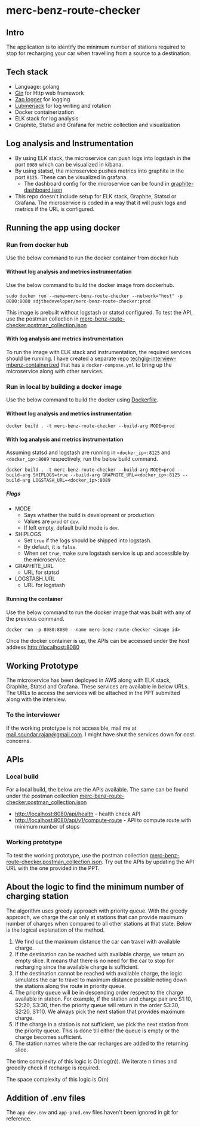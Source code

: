 # merc-benz-route-checker

## Intro

The application is to identify the minimum number of stations required to stop for recharging your car when travelling from a source to a destination.

## Tech stack

* Language: golang
* [Gin](https://github.com/gin-gonic/gin) for Http web framework
* [Zap logger](https://github.com/uber-go/zap) for logging
* [Lubmerjack](https://github.com/natefinch/lumberjack) for log writing and rotation
* Docker containerization
* ELK stack for log analysis
* Graphite, Statsd and Grafana for metric collection and visualization

## Log analysis and Instrumentation

* By using ELK stack, the microservice can push logs into logstash in the port `8089` which can be visualized in kibana.
* By using statsd, the microservice pushes metrics into graphite in the port `8125`. These can be visualized in grafana.
    * The dashboard config for the microservice can be found in [graphite-dashboard.json](./graphite-dashboard.json)
* This repo doesn't include setup for ELK stack, Graphite, Statsd or Grafana. The microservice is coded in a way that it will push logs and metrics if the URL is configured.

## Running the app using docker

### Run from docker hub

Use the below command to run the docker container from docker hub

#### Without log analysis and metrics instrumentation

Use the below command to build the docker image from dockerhub.

`sudo docker run --name=merc-benz-route-checker --network="host" -p 8080:8080 sdjthedeveloper/merc-benz-route-checker:prod`

This image is prebuilt without logstash or statsd configured. To test the API, use the postman collection in [merc-benz-route-checker.postman_collection.json](./postman-collection/merc-benz-route-checker.postman_collection.json)

#### With log analysis and metrics instrumentation

To run the image with ELK stack and instrumentation, the required services should be running. I have created a separate repo [techgig-interview-mbenz-containerized](https://github.com/SDJLee/techgig-interview-mbenz-containerized) that has a `docker-compose.yml` to bring up the microservice along with other services.

### Run in local by building a docker image

Use the below command to build the docker using [Dockerfile](./Dockerfile).

#### Without log analysis and metrics instrumentation

`docker build . -t merc-benz-route-checker --build-arg MODE=prod`

#### With log analysis and metrics instrumentation

Assuming statsd and logstash are running in `<docker_ip>:8125` and `<docker_ip>:8089` respectively, run the below build command.

`docker build . -t merc-benz-route-checker --build-arg MODE=prod --build-arg SHIPLOGS=true --build-arg GRAPHITE_URL=<docker_ip>:8125 --build-arg LOGSTASH_URL=<docker_ip>:8089`

##### Flags

* MODE
    * Says whether the build is development or production.
    * Values are `prod` or `dev`.
    * If left empty, default build mode is `dev`.
* SHIPLOGS
    * Set `true` if the logs should be shipped into logstash.
    * By default, it is `false`.
    * When set `true`, make sure logstash service is up and accessible by the microservice.
* GRAPHITE_URL
    * URL for statsd
* LOGSTASH_URL
    * URL for logstash

#### Running the container

Use the below command to run the docker image that was built with any of the previous command.

`docker run -p 8080:8080 --name merc-benz-route-checker <image id>`

Once the docker container is up, the APIs can be accessed under the host address [http://localhost:8080](http://localhost:8080)

## Working Prototype

The microservice has been deployed in AWS along with ELK stack, Graphite, Statsd and Grafana. These services are available in below URLs. The URLs to access the services will be attached in the PPT submitted along with the interview.

### To the interviewer
If the working prototype is not accessible, mail me at [mail.soundar.rajan@gmail.com](mail.soundar.rajan@gmail.com). I might have shut the services down for cost concerns.

## APIs

### Local build

For a local build, the below are the APIs available. The same can be found under the postman collection [merc-benz-route-checker.postman_collection.json](./postman-collection/merc-benz-route-checker.postman_collection.json)

* [http://localhost:8080/api/health](http://localhost:8080/api/health) - health check API
* [http://localhost:8080/api/v1/compute-route](http://localhost:8080/api/v1/compute-route) - API to compute route with minimum number of stops

### Working prototype

To test the working prototype, use the postman collection [merc-benz-route-checker.postman_collection.json](./postman-collection/merc-benz-route-checker.postman_collection.json). Try out the APIs by updating the API URL with the one provided in the PPT.

## About the logic to find the minimum number of charging station

The algorithm uses greedy approach with priority queue. With the greedy approach, we charge the car only at stations that can provide maximum number of charges when compared to all other stations at that state. Below is the logical explanation of the method.
1. We find out the maximum distance the car can travel with available charge.
2. If the destination can be reached with available charge, we return an empty slice. It means that there is no need for the car to stop for recharging since the available charge is sufficient.
3. If the destination cannot be reached with available charge, the logic simulates the car to travel to maximum distance possible noting down the stations along the route in priority queue.
4. The priority queue will be in descending order respect to the charge available in station. For example, if the station and charge pair are S1:10, S2:20, S3:30, then the priority queue will return in the order S3:30, S2:20, S1:10. We always pick the next station that provides maximum charge.
5. If the charge in a station is not sufficient, we pick the next station from the priority queue. This is done till either the queue is empty or the charge becomes sufficient.
6. The station names where the car recharges are added to the returning slice.

The time complexity of this logic is O(nlog(n)). We iterate n times and greedily check if recharge is required.

The space complexity of this logic is O(n)

## Addition of .env files

The `app-dev.env` and `app-prod.env` files haven't been ignored in git for reference.
